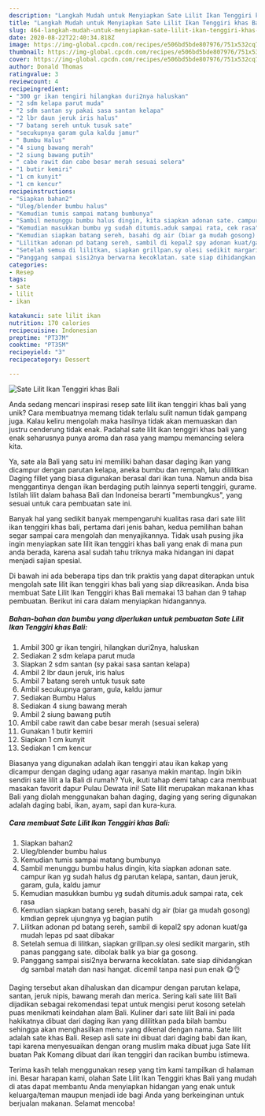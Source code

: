 ```yaml
---
description: "Langkah Mudah untuk Menyiapkan Sate Lilit Ikan Tenggiri khas Bali, Enak"
title: "Langkah Mudah untuk Menyiapkan Sate Lilit Ikan Tenggiri khas Bali, Enak"
slug: 464-langkah-mudah-untuk-menyiapkan-sate-lilit-ikan-tenggiri-khas-bali-enak
date: 2020-08-22T22:40:34.818Z
image: https://img-global.cpcdn.com/recipes/e506bd5bde807976/751x532cq70/sate-lilit-ikan-tenggiri-khas-bali-foto-resep-utama.jpg
thumbnail: https://img-global.cpcdn.com/recipes/e506bd5bde807976/751x532cq70/sate-lilit-ikan-tenggiri-khas-bali-foto-resep-utama.jpg
cover: https://img-global.cpcdn.com/recipes/e506bd5bde807976/751x532cq70/sate-lilit-ikan-tenggiri-khas-bali-foto-resep-utama.jpg
author: Donald Thomas
ratingvalue: 3
reviewcount: 4
recipeingredient:
- "300 gr ikan tengiri hilangkan duri2nya haluskan"
- "2 sdm kelapa parut muda"
- "2 sdm santan sy pakai sasa santan kelapa"
- "2 lbr daun jeruk iris halus"
- "7 batang sereh untuk tusuk sate"
- "secukupnya garam gula kaldu jamur"
- " Bumbu Halus"
- "4 siung bawang merah"
- "2 siung bawang putih"
- " cabe rawit dan cabe besar merah sesuai selera"
- "1 butir kemiri"
- "1 cm kunyit"
- "1 cm kencur"
recipeinstructions:
- "Siapkan bahan2"
- "Uleg/blender bumbu halus"
- "Kemudian tumis sampai matang bumbunya"
- "Sambil menunggu bumbu halus dingin, kita siapkan adonan sate. campur ikan yg sudah halus dg parutan kelapa, santan, daun jeruk, garam, gula, kaldu jamur"
- "Kemudian masukkan bumbu yg sudah ditumis.aduk sampai rata, cek rasa"
- "Kemudian siapkan batang sereh, basahi dg air (biar ga mudah gosong) kmdian geprek ujungnya yg bagian putih"
- "Lilitkan adonan pd batang sereh, sambil di kepal2 spy adonan kuat/ga mudah lepas pd saat dibakar"
- "Setelah semua di lilitkan, siapkan grillpan.sy olesi sedikit margarin, stlh panas panggang sate. dibolak balik ya biar ga gosong."
- "Panggang sampai sisi2nya berwarna kecoklatan. sate siap dihidangkan dg sambal matah dan nasi hangat. dicemil tanpa nasi pun enak 😋👌"
categories:
- Resep
tags:
- sate
- lilit
- ikan

katakunci: sate lilit ikan 
nutrition: 170 calories
recipecuisine: Indonesian
preptime: "PT37M"
cooktime: "PT35M"
recipeyield: "3"
recipecategory: Dessert

---
```



![Sate Lilit Ikan Tenggiri khas Bali](https://img-global.cpcdn.com/recipes/e506bd5bde807976/751x532cq70/sate-lilit-ikan-tenggiri-khas-bali-foto-resep-utama.jpg)

Anda sedang mencari inspirasi resep sate lilit ikan tenggiri khas bali yang unik? Cara membuatnya memang tidak terlalu sulit namun tidak gampang juga. Kalau keliru mengolah maka hasilnya tidak akan memuaskan dan justru cenderung tidak enak. Padahal sate lilit ikan tenggiri khas bali yang enak seharusnya punya aroma dan rasa yang mampu memancing selera kita.

Ya, sate ala Bali yang satu ini memiliki bahan dasar daging ikan yang dicampur dengan parutan kelapa, aneka bumbu dan rempah, lalu dililitkan Daging fillet yang biasa digunakan berasal dari ikan tuna. Namun anda bisa menggantinya dengan ikan berdaging putih lainnya seperti tenggiri, gurame. Istilah lilit dalam bahasa Bali dan Indoneisa berarti &#34;membungkus&#34;, yang sesuai untuk cara pembuatan sate ini.

Banyak hal yang sedikit banyak mempengaruhi kualitas rasa dari sate lilit ikan tenggiri khas bali, pertama dari jenis bahan, kedua pemilihan bahan segar sampai cara mengolah dan menyajikannya. Tidak usah pusing jika ingin menyiapkan sate lilit ikan tenggiri khas bali yang enak di mana pun anda berada, karena asal sudah tahu triknya maka hidangan ini dapat menjadi sajian spesial.


Di bawah ini ada beberapa tips dan trik praktis yang dapat diterapkan untuk mengolah sate lilit ikan tenggiri khas bali yang siap dikreasikan. Anda bisa membuat Sate Lilit Ikan Tenggiri khas Bali memakai 13 bahan dan 9 tahap pembuatan. Berikut ini cara dalam menyiapkan hidangannya.

<!--inarticleads1-->

##### Bahan-bahan dan bumbu yang diperlukan untuk pembuatan Sate Lilit Ikan Tenggiri khas Bali:

1. Ambil 300 gr ikan tengiri, hilangkan duri2nya, haluskan
1. Sediakan 2 sdm kelapa parut muda
1. Siapkan 2 sdm santan (sy pakai sasa santan kelapa)
1. Ambil 2 lbr daun jeruk, iris halus
1. Ambil 7 batang sereh untuk tusuk sate
1. Ambil secukupnya garam, gula, kaldu jamur
1. Sediakan  Bumbu Halus
1. Sediakan 4 siung bawang merah
1. Ambil 2 siung bawang putih
1. Ambil  cabe rawit dan cabe besar merah (sesuai selera)
1. Gunakan 1 butir kemiri
1. Siapkan 1 cm kunyit
1. Sediakan 1 cm kencur


Biasanya yang digunakan adalah ikan tenggiri atau ikan kakap yang dicampur dengan daging udang agar rasanya makin mantap. Ingin bikin sendiri sate lilit a la Bali di rumah? Yuk, ikuti tahap demi tahap cara membuat masakan favorit dapur Pulau Dewata ini! Sate lilit merupakan makanan khas Bali yang diolah menggunakan bahan daging, daging yang sering digunakan adalah daging babi, ikan, ayam, sapi dan kura-kura. 

<!--inarticleads2-->

##### Cara membuat Sate Lilit Ikan Tenggiri khas Bali:

1. Siapkan bahan2
1. Uleg/blender bumbu halus
1. Kemudian tumis sampai matang bumbunya
1. Sambil menunggu bumbu halus dingin, kita siapkan adonan sate. campur ikan yg sudah halus dg parutan kelapa, santan, daun jeruk, garam, gula, kaldu jamur
1. Kemudian masukkan bumbu yg sudah ditumis.aduk sampai rata, cek rasa
1. Kemudian siapkan batang sereh, basahi dg air (biar ga mudah gosong) kmdian geprek ujungnya yg bagian putih
1. Lilitkan adonan pd batang sereh, sambil di kepal2 spy adonan kuat/ga mudah lepas pd saat dibakar
1. Setelah semua di lilitkan, siapkan grillpan.sy olesi sedikit margarin, stlh panas panggang sate. dibolak balik ya biar ga gosong.
1. Panggang sampai sisi2nya berwarna kecoklatan. sate siap dihidangkan dg sambal matah dan nasi hangat. dicemil tanpa nasi pun enak 😋👌


Daging tersebut akan dihaluskan dan dicampur dengan parutan kelapa, santan, jeruk nipis, bawang merah dan merica. Sering kali sate lilit Bali dijadikan sebagai rekomendasi tepat untuk mengisi perut kosong setelah puas menikmati keindahan alam Bali. Kuliner dari sate lilit Bali ini pada hakikatnya dibuat dari daging ikan yang dililitkan pada bilah bambu sehingga akan menghasilkan menu yang dikenal dengan nama. Sate lilit adalah sate khas Bali. Resep asli sate ini dibuat dari daging babi dan ikan, tapi karena menyesuaikan dengan orang muslim maka dibuat juga Sate lilit buatan Pak Komang dibuat dari ikan tenggiri dan racikan bumbu istimewa. 

Terima kasih telah menggunakan resep yang tim kami tampilkan di halaman ini. Besar harapan kami, olahan Sate Lilit Ikan Tenggiri khas Bali yang mudah di atas dapat membantu Anda menyiapkan hidangan yang enak untuk keluarga/teman maupun menjadi ide bagi Anda yang berkeinginan untuk berjualan makanan. Selamat mencoba!
